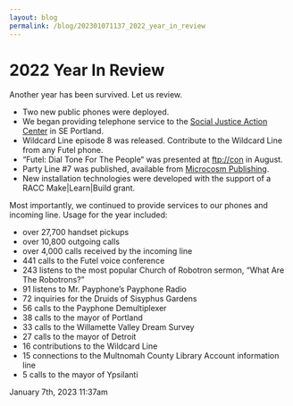 ```yaml
---
layout: blog
permalink: /blog/202301071137_2022_year_in_review
---
```


# 2022 Year In Review

Another year has been survived. Let us review.



<ul>
<li>Two new public phones were deployed.</li>
<li>We began providing telephone service to the <a href="https://sjacpdx.org/">Social Justice Action Center</a> in SE Portland.</li>
<li>Wildcard Line episode 8 was released. Contribute to the Wildcard Line from any Futel phone.</li>
<li>“Futel: Dial Tone For The People“ was presented at <a href="https://www.ftpcon.com/">ftp://con</a> in August.</li>
<li>Party Line #7 was published, available from <a href="https://microcosmpublishing.com/">Microcosm Publishing</a>.</li>
<li>New installation technologies were developed with the support of a RACC Make|Learn|Build grant.</li>
</ul>

Most importantly, we continued to provide services to our phones and incoming line. Usage for the year included:



<ul>
<li>over 27,700 handset pickups</li>
<li>over 10,800 outgoing calls</li>
<li>over 4,000 calls received by the incoming line</li>
<li>441 calls to the Futel voice conference</li>
<li>243 listens to the most popular Church of Robotron sermon, &ldquo;What Are The Robotrons?&rdquo;</li>
<li>91 listens to Mr. Payphone&rsquo;s Payphone Radio</li>
<li>72 inquiries for the Druids of Sisyphus Gardens</li>
<li>56 calls to the Payphone Demultiplexer</li>
<li>38 calls to the mayor of Portland</li>
<li>33 calls to the Willamette Valley Dream Survey</li>
<li>27 calls to the mayor of Detroit</li>
<li>16 contributions to the Wildcard Line</li>
<li>15 connections to the Multnomah County Library Account information line</li>
<li>5 calls to the mayor of Ypsilanti</li>
</ul>

<div id="footer">
<span id="timestamp"> January 7th, 2023 11:37am </span>
</div>
